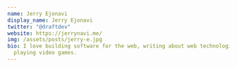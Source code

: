 ```yaml
---
name: Jerry Ejonavi
display_name: Jerry Ejonavi
twitter: "@draftdev"
website: https://jerrynavi.me/
img: /assets/posts/jerry-e.jpg
bio: I love building software for the web, writing about web technologies, and
  playing video games.
---
```

